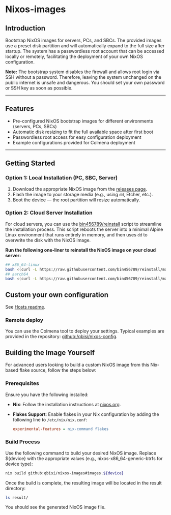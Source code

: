 # Nixos-images

## Introduction

Bootstrap NixOS images for servers, PCs, and SBCs. The provided images use a preset disk partition and will automatically expand to the full size after startup. The system has a passwordless root account that can be accessed locally or remotely, facilitating the deployment of your own NixOS configuration.

**Note:** The bootstrap system disables the firewall and allows root login via SSH without a password. Therefore, leaving the system unchanged on the public internet is unsafe and dangerous. You should set your own password or SSH key as soon as possible.

---

## Features

- Pre-configured NixOS bootstrap images for different environments (servers, PCs, SBCs)
- Automatic disk resizing to fit the full available space after first boot
- Passwordless root access for easy configuration deployment
- Example configurations provided for Colmena deployment

---

## Getting Started

### Option 1: Local Installation (PC, SBC, Server)

1. Download the appropriate NixOS image from the [releases page](#link-to-releases).
2. Flash the image to your storage media (e.g., using `dd`, Etcher, etc.).
3. Boot the device — the root partition will resize automatically.

### Option 2: Cloud Server Installation

For cloud servers, you can use the [bin456789/reinstall](https://github.com/bin456789/reinstall) script to streamline the installation process. This script reboots the server into a minimal Alpine Linux environment that runs entirely in memory, and then uses `dd` to overwrite the disk with the NixOS image.

**Run the following one-liner to reinstall the NixOS image on your cloud server:**

```bash
## x86_64-linux
bash <(curl -L https://raw.githubusercontent.com/bin456789/reinstall/main/reinstall.sh) dd --password 123@@@ --img=https://github.com/qbisi/nixos-images/releases/download/20241101/nixos-x86_64-generic.raw.xz && reboot
## aarch64
bash <(curl -L https://raw.githubusercontent.com/bin456789/reinstall/main/reinstall.sh) dd --password 123@@@ --img=https://github.com/qbisi/nixos-images/releases/download/20241101/nixos-aarch64-uefi.raw.xz && reboot
```

## Custom your own configuration

See [Hosts readme](./hosts/readme.md).

### Remote deploy
You can use the Colmena tool to deploy your settings. Typical examples are provided in the repository: [github:/qbisi/nixos-config](https://github.com/qbisi/nixos-config).

## Building the Image Yourself

For advanced users looking to build a custom NixOS image from this Nix-based flake source, follow the steps below:

### Prerequisites

Ensure you have the following installed:

- **Nix**: Follow the installation instructions at [nixos.org](https://nixos.org/download.html).
- **Flakes Support**: Enable flakes in your Nix configuration by adding the following line to `/etc/nix/nix.conf`:

  ```ini
  experimental-features = nix-command flakes
  ```
  
### Build Process

Use the following command to build your desired NixOS image. Replace ${device} with the appropriate values (e.g., nixos-x86_64-generic-btrfs for device type):

```bash
nix build github:qbisi/nixos-images#images.${device}
```

Once the build is complete, the resulting image will be located in the result directory:
```bash
ls result/
```
You should see the generated NixOS image file.